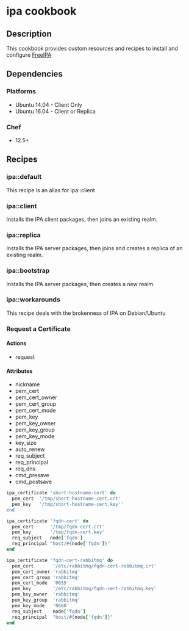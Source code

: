 # ipa cookbook

## Description

This cookbook provides custom resources and recipes to install and configure
[FreeIPA](https://www.freeipa.org/)

## Dependencies

### Platforms

* Ubuntu 14.04 - Client Only
* Ubuntu 16.04 - Client or Replica

### Chef

* 12.5+

## Recipes

### ipa::default

This recipe is an alias for ipa::client

### ipa::client

Installs the IPA client packages, then joins an existing realm.

### ipa::replica

Installs the IPA server packages, then joins and creates a replica of an
existing realm.

### ipa::bootstrap

Installs the IPA server packages, then creates a new realm.

### ipa::workarounds

This recipe deals with the brokenness of IPA on Debian/Ubuntu

### Request a Certificate

#### Actions
* request

#### Attributes
* nickname
* pem_cert
* pem_cert_owner
* pem_cert_group
* pem_cert_mode
* pem_key
* pem_key_owner
* pem_key_group
* pem_key_mode
* key_size
* auto_renew
* req_subject
* req_principal
* req_dns
* cmd_presave
* cmd_postsave

```ruby
ipa_certificate 'short-hostname-cert' do
  pem_cert  '/tmp/short-hostname-cert.crt'
  pem_key   '/tmp/short-hostname-cert.key''
end
```

```ruby
ipa_certificate 'fqdn-cert' do
  pem_cert      '/tmp/fqdn-cert.crt'
  pem_key       '/tmp/fqdn-cert.key'
  req_subject   node['fqdn']
  req_principal "host/#{node['fqdn']}"
end
```

```ruby
ipa_certificate 'fqdn-cert-rabbitmq' do
  pem_cert       '/etc/rabbitmq/fqdn-cert-rabbitmq.crt'
  pem_cert_owner 'rabbitmq'
  pem_cert_group 'rabbitmq'
  pem_cert_mode  '0655'
  pem_key        '/etc/rabbitmq/fqdn-cert-rabbitmq.key'
  pem_key_owner  'rabbitmq'
  pem_key_group  'rabbitmq'
  pem_key_mode   '0660'
  req_subject    node['fqdn']
  req_principal  "host/#{node['fqdn']}"
end
```
